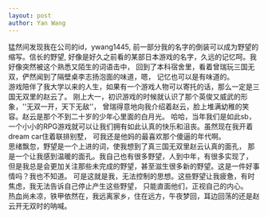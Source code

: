 ```yaml
---
layout: post
author: Yan Wang
---
```


猛然间发现我在公司的id，ywang1445, 前一部分我的名字的倒装可以成为野望的缩写。信长的野望,
好像是好久之前看的某部日本游戏的名字，久远的记忆呵。我好像突然被这个熟悉又陌生的词语击中，
回到了本科宿舍里，看着曾瑞玩三国无双，俨然闻到了隔壁桌李志扬泡面的味道，嗯，
记忆也可以是有味道的。  
游戏陪伴了我大学以来的人生，如果有一个游戏人物可以寄托的话，那么一定是三国无双里的赵云了。
刚上大一，初识游戏的时候就认识了那个英俊又威武的形象，''无双一开，天下无敌''，
曾瑞得意地向我介绍着赵云，脸上堆满幼稚的笑容。赵云是那个不到二十岁的少年心里面的白月光。
哈哈，当年我们是如此sb，
一个小小的RPG游戏就可以让我们拥有如此认真的快乐和沮丧。虽然现在我开着dream car住着联排别墅，
可我还是他妈的最喜欢那个傻逼的年代啊。  
思绪飘忽，野望是一个上进的词，使我想到了真三国无双里赵云认真的面孔，
那是一个让我感到温暖的面孔。我自己也有很多野望，人到中年，有很多实现了，
但是我总是会更加关注那些未完成的野望，甚至滋生很多新的野望。这是一件好事情吗？我也不知道。
可是这就是我，无法控制的思想。这些野望让我疲惫，有时焦虑，我无法告诉自己停止产生这些野望，
只能直面他们，正视自己的内心。  
热血尚未凉，铁甲依然在，我远离家乡，住在远方，午夜梦回，耳边回荡的还是赵云开无双时的呐喊。